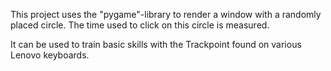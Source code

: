 This project uses the "pygame"-library to render a window with a randomly placed circle. The time used to click on this circle is measured.

It can be used to train basic skills with the Trackpoint found on various Lenovo keyboards. 

